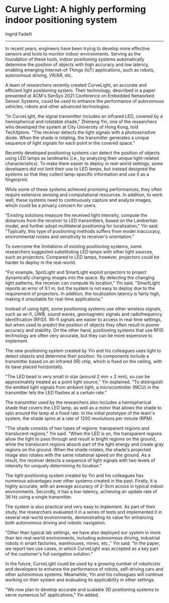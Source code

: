 # Curve Light: A highly performing indoor positioning system

Ingrid Fadelli

---

In recent years, engineers have been trying to develop more effective sensors and tools to monitor indoor environments. Serving as the foundation of these tools, indoor positioning systems automatically determine the position of objects with high accuracy and low latency, enabling emerging Internet-of-Things (IoT) applications, such as robots, autonomous driving, VR/AR, etc.

A team of researchers recently created CurveLight, an accurate and efficient light positioning system. Their technology, described in a paper presented at ACM's SenSys 2021 Conference on Embedded Networked Sensor Systems, could be used to enhance the performance of autonomous vehicles, robots and other advanced technologies.

"In CurveLight, the signal transmitter includes an infrared LED, covered by a hemispherical and rotatable shade," Zhimeng Yin, one of the researchers who developed the system at City University of Hong Kong, told TechXplore. "The receiver detects the light signals with a photosensitive diode. When the shade is rotating, the transmitter generates a unique sequence of light signals for each point in the covered space."

Recently developed positioning systems can detect the position of objects using LED lamps as landmarks (i.e., by analyzing their unique light-related characteristics). To make them easier to deploy in real-world settings, some developers did not limit their use to LED lamps, but instead designed the systems so that they collect lamp-specific information and use it as a fingerprint.

While some of these systems achieved promising performances, they often require extensive sensing and computational resources. In addition, to work well, these systems need to continuously capture and analyze images, which could be a privacy concern for users.

"Existing solutions measure the received light intensity, compute the distances from the receiver to LED transmitters, based on the Lambertian model, and further adopt multilateral positioning for localization," Yin said. "Typically, this type of positioning methods suffers from model inaccuracy, environmental noises and sensitivity to receiver's orientation."

To overcome the limitations of existing positioning systems, some researchers suggested substituting LED lamps with other light sources, such as projectors. Compared to LED lamps, however, projectors could be harder to deploy in the real-world.

"For example, SpotLight and SmartLight exploit projectors to project dynamically changing images into the space. By detecting the changing light patterns, the receiver can compute its location," Yin said. "SmartLight reports an error of 0.1 m, but the system is not easy to deploy due to the requirement of projectors. In addition, the localization latency is fairly high, making it unsuitable for real-time applications."

Instead of using light, some positioning systems use other wireless signals, such as wi-fi, UWB, sound waves, geomagnetic signals and radiofrequency identification (RFID). Wi-fi signals are easier to access in real-time settings, but when used to predict the position of objects they often result in poorer accuracy and stability. On the other hand, positioning systems that use RFID technology are often very accurate, but they can be more expensive to implement.

The new positioning system created by Yin and his colleagues uses light to detect objects and determine their position. Its components include a transmitter based on an infrared (IR) chip, which is fixed on the ceiling, with its base placed horizontally.

"The LED bead is very small in size (around 2 mm × 2 mm), so can be approximately treated as a point light source," Yin explained. "To distinguish the emitted light signals from ambient light, a microcontroller (MCU) in the transmitter lets the LED flashes at a certain rate."

The transmitter used by the researchers also includes a hemispherical shade that covers the LED lamp, as well as a motor that allows the shade to spin around the lamp at a fixed rate. In the initial prototype of the team's system, the shade spins at a rate of 1200 revolutions per minute (RPM).

"The shade consists of two types of regions: transparent regions and translucent regions," Yin said. "When the LED is on, the transparent regions allow the light to pass through and result in bright regions on the ground, while the translucent regions absorb part of the light energy and create gray regions on the ground. When the shade rotates, the shade's projected image also rotates with the same rotational speed on the ground. As a result, the receiver detects a sequence of light signals with two levels of intensity for uniquely determining its location."

The light positioning system created by Yin and his colleagues has numerous advantages over other systems created in the past. Firstly, it is highly accurate, with an average accuracy of 2–3cm across in typical indoor environments. Secondly, it has a low-latency, achieving an update rate of 36 Hz using a single transmitter.

The system is also practical and very easy to implement. As part of their study, the researchers evaluated it in a series of tests and implemented it in several real-world environments, demonstrating its value for enhancing both autonomous driving and robotic navigation.

"Other than typical lab settings, we have also deployed our system in more than ten real-world environments, including autonomous driving, industrial robots in smart factories, warehouses, mines, etc.," Yin said. "In the paper, we report two use cases, in which CurveLight was accepted as a key part of the customer's full navigation solution."

In the future, CurveLight could be used by a growing number of roboticists and developers to enhance the performance of robots, self-driving cars and other autonomous systems. Meanwhile, Yin and his colleagues will continue working on their system and evaluating its applicability in other settings.

"We now plan to develop accurate and scalable 3D positioning systems to serve numerous IoT applications," Yin added.
